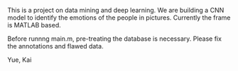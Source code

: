 This is a project on data mining and deep learning. 
We are building a CNN model to identify the emotions of the people in pictures. Currently the frame is MATLAB based.

Before runnng main.m, pre-treating the database is necessary. Please fix the annotations and flawed data.

Yue, Kai
